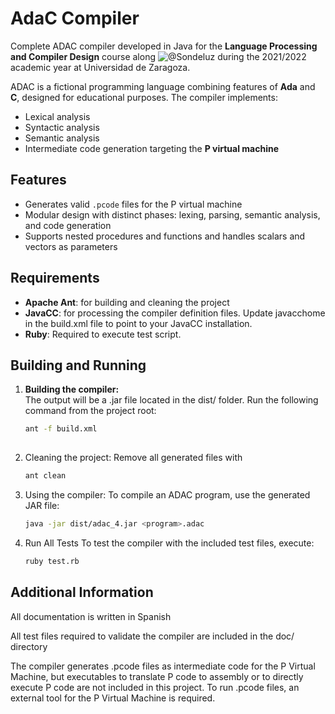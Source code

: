  
# AdaC Compiler  

Complete ADAC compiler developed in Java for the **Language Processing and Compiler Design** course along ![@Sondeluz](https://github.com/Sondeluz) during the 2021/2022 academic year at Universidad de Zaragoza. 

ADAC is a fictional programming language combining features of **Ada** and **C**, designed for educational purposes. The compiler implements:  
- Lexical analysis  
- Syntactic analysis  
- Semantic analysis  
- Intermediate code generation targeting the **P virtual machine**  

## Features  
- Generates valid `.pcode` files for the P virtual machine   
- Modular design with distinct phases: lexing, parsing, semantic analysis, and code generation  
- Supports nested procedures and functions and handles scalars and vectors as parameters  

## Requirements  
- **Apache Ant**: for building and cleaning the project  
- **JavaCC**: for processing the compiler definition files. Update javacchome in the build.xml file to point to your JavaCC installation.
- **Ruby**: Required to execute test script.

## Building and Running  
1. **Building the compiler:**  
   The output will be a .jar file located in the dist/ folder. Run the following command from the project root: 
   ```bash 
   ant -f build.xml
  
2. Cleaning the project:
   Remove all generated files with
   ```bash 
   ant clean
3. Using the compiler:
   To compile an ADAC program, use the generated JAR file:
   ```bash 
   java -jar dist/adac_4.jar <program>.adac
4. Run All Tests
To test the compiler with the included test files, execute:
   ```bash
   ruby test.rb

## Additional Information
All documentation is written in Spanish

All test files required to validate the compiler are included in the doc/ directory

The compiler generates .pcode files as intermediate code for the P Virtual Machine, but executables to translate P code to assembly or to directly execute P code are not included in this project. To run .pcode files, an external tool for the P Virtual Machine is required.
